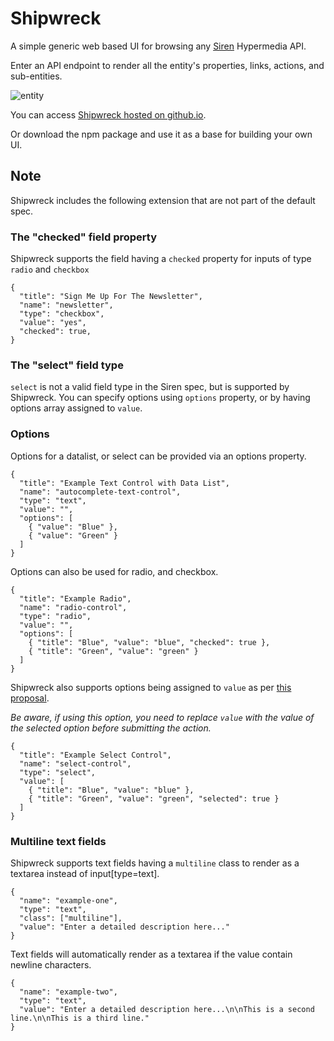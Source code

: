 # Shipwreck

A simple generic web based UI for browsing any [Siren](https://github.com/kevinswiber/siren) Hypermedia API.

Enter an API endpoint to render all the entity's properties, links, actions, and sub-entities.

![entity](./images/shipwreck.entity.png)

You can access [Shipwreck hosted on github.io](https://stephenwright.github.io/shipwreck/).

Or download the npm package and use it as a base for building your own UI.

## Note

Shipwreck includes the following extension that are not part of the default spec.

### The "checked" field property

Shipwreck supports the field having a `checked` property for inputs of type `radio` and `checkbox`

```
{
  "title": "Sign Me Up For The Newsletter",
  "name": "newsletter",
  "type": "checkbox",
  "value": "yes",
  "checked": true,
}
```

### The "select" field type

`select` is not a valid field type in the Siren spec, but is supported by Shipwreck.
You can specify options using `options` property, or by having options array assigned to `value`.

### Options

Options for a datalist, or select can be provided via an options property.

```
{
  "title": "Example Text Control with Data List",
  "name": "autocomplete-text-control",
  "type": "text",
  "value": "",
  "options": [
    { "value": "Blue" },
    { "value": "Green" }
  ]
}
```

Options can also be used for radio, and checkbox.

```
{
  "title": "Example Radio",
  "name": "radio-control",
  "type": "radio",
  "value": "",
  "options": [
    { "title": "Blue", "value": "blue", "checked": true },
    { "title": "Green", "value": "green" }
  ]
}
```

Shipwreck also supports options being assigned to `value`
as per [this proposal](https://groups.google.com/forum/#!msg/siren-hypermedia/8mbOX44gguU/qLzbV0LDBgAJ).

*Be aware, if using this option, you need to replace `value` with the value of the selected option before submitting the action.*

```
{
  "title": "Example Select Control",
  "name": "select-control",
  "type": "select",
  "value": [
    { "title": "Blue", "value": "blue" },
    { "title": "Green", "value": "green", "selected": true }
  ]
}
```

### Multiline text fields

Shipwreck supports text fields having a `multiline` class to render as a textarea instead of input[type=text].

```
{
  "name": "example-one",
  "type": "text",
  "class": ["multiline"],
  "value": "Enter a detailed description here..."
}
```

Text fields will automatically render as a textarea if the value contain newline characters.

```
{
  "name": "example-two",
  "type": "text",
  "value": "Enter a detailed description here...\n\nThis is a second line.\n\nThis is a third line."
}
```
